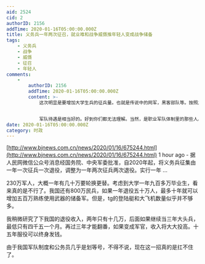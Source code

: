 ```yaml
---
aid: 2524
cid: 2
authorID: 2156
addTime: 2020-01-16T05:00:00.000Z
title: 义务兵一年两次征召，就业难和战争威慑推年轻人变成战争储备
tags:
    - 义务兵
    - 战争
    - 威慑
    - 征召
    - 年轻人
comments:
    -
        authorID: 2156
        addTime: 2020-01-16T05:00:00.000Z
        content: >-
            这次明显是要增加大学生兵的征兵量。也就是传说中的网军，黑客部队等。按照之前的情报，最死硬的一批五毛基本就是民兵和预备役部队在干。现在好了，国家发钱给年轻人当水军五毛，看来是准备占领国外媒体平台了。


            军队待遇是相当好的。好到你们都无法理解。当然，是职业军队体制里的那些人。我建议某些眼睛不怎么近视的仇恨中国的人如果你实在没有好出路，可以考虑打入我军内部。
date: 2020-01-16T05:00:00.000Z
category: 时政
---
```


[http://www.bjnews.com.cn/news/2020/01/16/675244.html](http://www.bjnews.com.cn/news/2020/01/16/675244.html) 1 hour ago - 据人民网微信公众号消息经国务院、中央军委批准，自2020年起，将义务兵征集由一年一次征兵一次退役，调整为一年两次征兵两次退役。实行一年 ...

230万军人，大概一年有几十万要轮换更替。考虑到大学一年九百多万毕业生，看来真的是不行了。我国还有800万民兵，如果一年退役五十万人，最多十年就可以增加五百万熟练使用武器的储备军。但是，tg的登陆艇和大飞机数量似乎并不够多。

我稍微研究了下我国的退役收入，两年只有十几万，后面如果继续当三年大头兵，最低只有四千五一个月。再过三年才能翻番，如果变成军官，收入将大大投高。十五年服役可以终身发钱。

由于我国军队制度和公务员几乎是划等号，不得不说，现在这一招真的是扛不住了。
